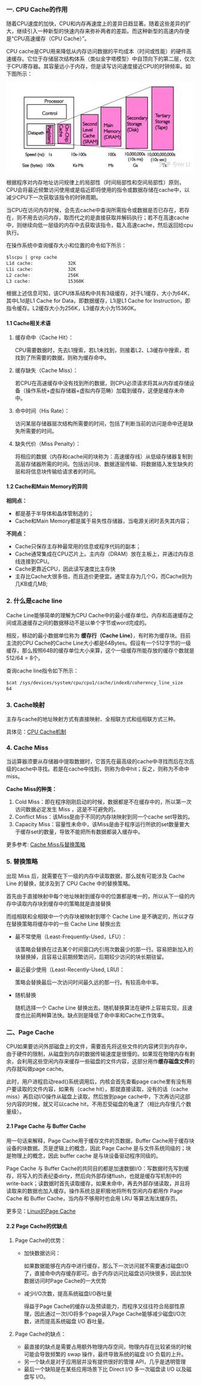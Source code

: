 ### 一. CPU Cache的作用
随着CPU速度的加快，CPU和内存再速度上的差异日趋显著。随着这些差异的扩大，继续引入一种新型的快速内存来弥补两者的差距。而这种新型的高速内存便是“CPU高速缓存（CPU Cache）”。

CPU cache是CPU用来降低从内存访问数据的平均成本（时间或性能）的硬件高速缓存。它位于存储层次结构体系（类似金字塔模型）中自顶向下的第二层，仅次于CPU寄存器。其容量远小于内存，但是读写访问速度接近CPU的时钟频率。如下图所示：

![](https://raw.githubusercontent.com/fengz63/picture/main/202108171435.jpg)

根据程序对内存地址访问规律上的局部性（时间局部性和空间局部性）原则，CPU会将最近频繁访问使用或是临近即将使用的指令或数据存储在cache中，以减少CPU下一次获取该指令的时钟周期。

当CPU在访问内存时候，会先去cache中查询所需指令或数据是否已存在，若存在，则不用去访问内存，取而代之的是直接获取并解码执行；若不在高速cache中，则继续向低一层级的内存中去获取该指令，载入高速cache，然后返回给cpu执行。

在操作系统中查询缓存大小和位置的命令如下所示：
```shell
$lscpu | grep cache
L1d cache:             32K
L1i cache:             32K
L2 cache:              256K
L3 cache:              15360K
```
根据上述信息可知，该CPU体系结构中共有3级缓存，对于L1缓存，大小为64K，其中L1d是L1 Cache for Data，即数据缓存，L1i是L1 Cache for Instruction，即指令缓存。L2缓存大小为256K，L3缓存大小为15360K。

#### 1.1 Cache相关术语
1. 缓存命中（Cache Hit）：

    CPU需要数据时，先去L1搜索，若L1未找到，则接着L2、L3缓存中搜索，若找到了所需要的数据，则称为缓存命中。

2. 缓存缺失（Cache Miss）：

    若CPU在高速缓存中没有找到所的数据，则CPU必须请求将其从内存或存储设备（操作系统+虚拟存储器+虚拟内存范畴）加载到缓存，这便是缓存未命中。

3. 命中时间（His Rate）：

    访问某层存储器层次结构所需要的时间，包括了判断当前的访问是命中还是缺失所需要的时间。

4. 缺失代价（Miss Penalty）：

    将相应的数据（内存和cache间的块称为：高速缓存线）从低级存储器复制到高层存储器所需的时间。包括访问块、数据逐层传输、将数据插入发生缺失的层和将信息块传输给请求者的时间。

#### 1.2 Cache和Main Memory的异同
**相同点：**

+ 都是基于半导体和晶体管制造的；
+ Cache和Main Memory都是属于易失性存储器，当电源关闭时丢失其内容；

**不同点：**

+ Cache只保存主存种最常用的信息或程序代码的副本；
+ Cache通常集成在CPU芯片上。主内存（DRAM）放在主板上，并通过内存总线连接到CPU。
+ Cache更靠近CPU，因此读写速度比主存快
+ 主存比Cache大很多倍，而且造价更便宜。通常主存为几个G，而Cache则为几KB或几MB;

### 2. 什么是cache line
Cache Line能够简单的理解为CPU Cache中的最小缓存单位。内存和高速缓存之间或高速缓存之间的数据移动不是以单个字节或word完成的。

相反，移动的最小数据单位称为 **缓存行（Cache Line）**，有时称为缓存块。目前主流的CPU Cache的Cache Line大小都是64Bytes。假设有一个512字节的一级缓存，那么按照64B的缓存单位大小来算，这个一级缓存所能存放的缓存个数就是512/64 = 8个。

查询cache line指令如下所示：
```shell
$cat /sys/devices/system/cpu/cpu1/cache/index0/coherency_line_size
64
```

### 3. Cache映射
主存与cache的地址映射方式有直接映射、全相联方式和组相联方式三种。

具体见：[CPU Cache机制](https://www.shangmayuan.com/a/716ee5808b0b45428fbacbf0.html)

### 4. Cache Miss
当运算器须要从存储器中提取数据时，它首先在最高级的cache中寻找而后在次高级的cache中寻找。若是在cache中找到，则称为命中hit；反之，则称为不命中miss。

**Cache Miss的种类：**

1. Cold Miss：即在程序刚刚启动的时候，数据都是不在缓存中的，所以第一次访问数据必定发生 Miss ，这是不可避免的。
2. Conflict Miss：该Miss是由于不同的内存块映射到同一个cache set导致的。
3. Capacity Miss：容量性未命中，该Miss是由于程序运行所欲的set数量要大于缓存set的数量，导致不能把所有数据都装入缓存中。

更多参考: [Cache Miss与替换策略](https://blog.csdn.net/weixin_43895356/article/details/116606807)

### 5. 替换策略
出现 Miss 后，就需要在下一级的内存中读取数据，那么就有可能涉及 Cache Line 的替换，就涉及到了 CPU Cache 中的替换策略。

首先由于直接映射中每个地址映射到缓存中的位置都是唯一的，所以从下一级的内存中读取内存块到缓存中的策略就是直接替换

而组相联和全相联中一个内存块被映射到哪个 Cache Line 是不确定的，所以才存在替换策略将缓存中的一些 Cache Line 替换出去

+ 最不常使用（Least-Frequently-Used，LFU）：

    该策略会替换在过去某个时间窗口内引用次数最少的那一行。容易把新加入的块替换掉，且容易让前期频繁访问，后期较少访问的块长期驻留。

+ 最近最少使用（Least-Recently-Used, LRU)：
    
    策略会替换最后一次访问时间最久远的那一行。有较高命中率。

+ 随机替换
    
    随机选择一个 Cache Line 替换出去。随机替换算法在硬件上容易实现，且速度也比前两种算法快。缺点则是降低了命中率和Cache工作效率。

### 二、Page Cache
CPU如果要访问外部磁盘上的文件，需要首先将这些文件的内容拷贝到内存中，由于硬件的限制，从磁盘到内存的数据传输速度是很慢的。如果现在物理内存有剩余，会利用这些空闲内存来缓存一些磁盘的文件内容，这部分用作**缓存磁盘文件**的内存就叫做page cache。

此时，用户进程启动read()系统调用后，内核会首先查看page cache里有没有用户要读取的文件内容，如果有（cache hit），那就直接读取，没有的话（cache miss）再启动I/O操作从磁盘上读取，然后放到page cache中，下次再访问这部分内容的时候，就又可以cache hit，不用忍受磁盘的龟速了（相比内存慢几个数量级）。

#### 2.1 Page Cache 与 Buffer Cache
用一句话来解释，Page Cache用于缓存文件的页数据，Buffer Cache用于缓存块设备的块数据。页是逻辑上的概念，因此 Page Cache 是与文件系统同级的；块是物理上的概念，因此 buffer cache 是与块设备驱动程序同级的。

Page Cache 与 Buffer Cache的共同目的都是加速数据I/O：写数据时先写到缓存，将写入的页表纪委dirty，然后向外部存储flush，也就是缓存写机制中的write-back；读数据时首先读取缓存，如果未命中，再去外部存储读取，并且将读取来的数据也加入缓存。操作系统总是积极地将所有空闲内存都用作 Page Cache 和 Buffer Cache，当内存不够用时也会用 LRU 等算法淘汰缓存页。

更多见：[Linux的Page Cache](https://spongecaptain.cool/SimpleClearFileIO/1.%20page%20cache.html)

#### 2.2 Page Cache的优缺点
1. Page Cache的优势：
    + 加快数据访问：
        
        如果数据能够在内存中进行缓存，那么下一次访问就不需要通过磁盘I/O了，直接命中内存缓存即可。由于内存访问比磁盘访问快很多，因此加快数据访问时Page Cache的一大优势
    + 减少I/O次数，提高系统磁盘I/O吞吐量

        得益于Page Cache的缓存以及预读能力，而程序又往往符合局部性原理，因此通过一次I/O将多个page装入Page Cache能够减少磁盘I/O次数，进而提高系统磁盘 I/O 吞吐量。

2. Page Cache的缺点：
    + 最直接的缺点是需要占用额外物理内存空间，物理内存在比较紧俏的时候可能会导致频繁的 swap 操作，最终导致系统的磁盘 I/O 负载的上升。
    + 另一个缺点是对于应用层并没有提供很好的管理 API，几乎是透明管理
    + 最后一个缺陷是在某些应用场景下比 Direct I/O 多一次磁盘读 I/O 以及磁盘写 I/O。